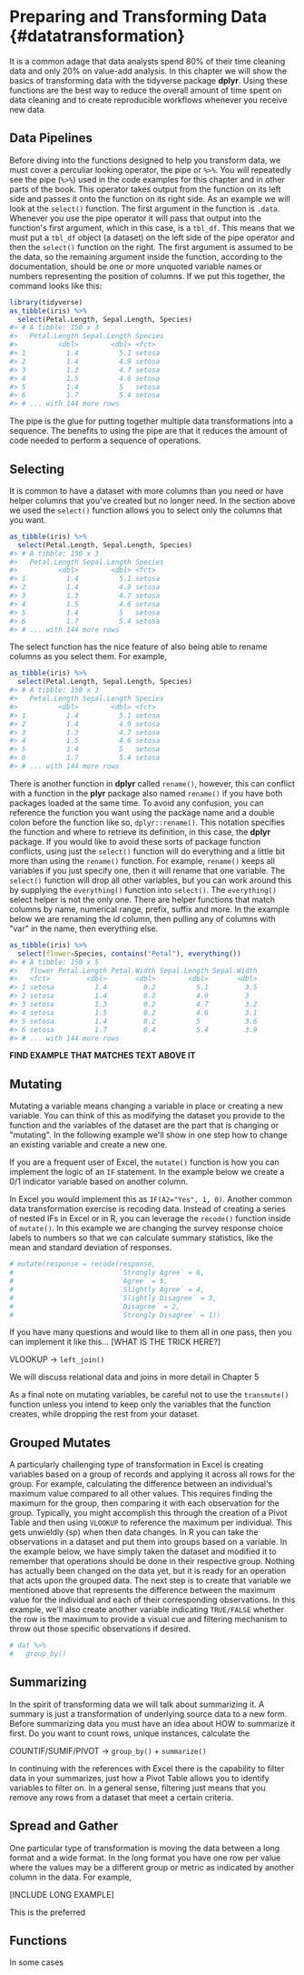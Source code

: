 
# Preparing and Transforming Data {#datatransformation}

It is a common adage that data analysts spend 80% of their time cleaning data and 
only 20% on value-add analysis. In this chapter we will show the basics of transforming 
data with the tidyverse package **dplyr**. Using these functions are the best way to 
reduce the overall amount of time spent on data cleaning and to create reproducible 
workflows whenever you receive new data.

## Data Pipelines

Before diving into the functions designed to help you transform data, we must cover 
a perculiar looking operator, the pipe or `%>%`. You will repeatedly see the pipe (`%>%`) 
used in the code examples for this chapter and in other parts of the book. This 
operator takes output from the function on its left side and passes it onto the 
function on its right side. As an example we will look at the `select()` function. 
The first argument in the function is `.data`. Whenever you use the pipe operator 
it will pass that output into the function's first argument, which in this case, 
is a `tbl_df`. This means that we must put a `tbl_df` object (a dataset) on the 
left side of the pipe operator and then the `select()` function on the right. 
The first argument is assumed to be the data, so the remaining argument inside 
the function, according to the documentation, should be one or more unquoted variable 
names or numbers representing the position of columns. If we put this together, 
the command looks like this: 


```r
library(tidyverse)
as_tibble(iris) %>% 
  select(Petal.Length, Sepal.Length, Species)
#> # A tibble: 150 x 3
#>   Petal.Length Sepal.Length Species
#>          <dbl>        <dbl> <fct>  
#> 1          1.4          5.1 setosa 
#> 2          1.4          4.9 setosa 
#> 3          1.3          4.7 setosa 
#> 4          1.5          4.6 setosa 
#> 5          1.4          5   setosa 
#> 6          1.7          5.4 setosa 
#> # ... with 144 more rows
```

The pipe is the glue for putting together multiple data transformations into a sequence. 
The benefits to using the pipe are that it reduces the amount of code needed to 
perform a sequence of operations.

## Selecting

It is common to have a dataset with more columns than you need or have helper columns 
that you've created but no longer need. In the section above we used the `select()` 
function allows you to select only the columns that you want. 


```r
as_tibble(iris) %>% 
  select(Petal.Length, Sepal.Length, Species)
#> # A tibble: 150 x 3
#>   Petal.Length Sepal.Length Species
#>          <dbl>        <dbl> <fct>  
#> 1          1.4          5.1 setosa 
#> 2          1.4          4.9 setosa 
#> 3          1.3          4.7 setosa 
#> 4          1.5          4.6 setosa 
#> 5          1.4          5   setosa 
#> 6          1.7          5.4 setosa 
#> # ... with 144 more rows
```

The select function has the nice feature of also being able to rename columns as you 
select them. For example,


```r
as_tibble(iris) %>% 
  select(Petal.Length, Sepal.Length, Species)
#> # A tibble: 150 x 3
#>   Petal.Length Sepal.Length Species
#>          <dbl>        <dbl> <fct>  
#> 1          1.4          5.1 setosa 
#> 2          1.4          4.9 setosa 
#> 3          1.3          4.7 setosa 
#> 4          1.5          4.6 setosa 
#> 5          1.4          5   setosa 
#> 6          1.7          5.4 setosa 
#> # ... with 144 more rows
```

There is another function in **dplyr** called `rename()`, however, this can conflict 
with a function in the **plyr** package also named `rename()` if you have both packages 
loaded at the same time. To avoid any confusion, you can reference the function you want 
using the package name and a double colon before the function like so, `dplyr::rename()`. 
This notation specifies the function and where to retrieve its definition, in this case, 
the **dplyr** package. If you would like to avoid these sorts of package function conflicts, 
using just the `select()` function will do everything and a little bit more than using 
the `rename()` function. For example, `rename()` keeps all variables if you just specify 
one, then it will rename that one variable. The `select()` function will drop all other 
variables, but you can work around this by supplying the `everything()` function into 
`select()`. The `everything()` select helper is not the only one. There are helper 
functions that match columns by name, numerical range, prefix, suffix and more. In 
the example below we are renaming the id column, then pulling any of columns with 
"var" in the name, then everything else.


```r
as_tibble(iris) %>% 
  select(flower=Species, contains("Petal"), everything())
#> # A tibble: 150 x 5
#>   flower Petal.Length Petal.Width Sepal.Length Sepal.Width
#>   <fct>         <dbl>       <dbl>        <dbl>       <dbl>
#> 1 setosa          1.4         0.2          5.1         3.5
#> 2 setosa          1.4         0.2          4.9         3  
#> 3 setosa          1.3         0.2          4.7         3.2
#> 4 setosa          1.5         0.2          4.6         3.1
#> 5 setosa          1.4         0.2          5           3.6
#> 6 setosa          1.7         0.4          5.4         3.9
#> # ... with 144 more rows
```
**FIND EXAMPLE THAT MATCHES TEXT ABOVE IT**

## Mutating

Mutating a variable means changing a variable in place or creating a new variable. 
You can think of this as modifying the dataset you provide to the function and 
the variables of the dataset are the part that is changing or "mutating". In the 
following example we'll show in one step how to change an existing variable and 
create a new one. 



If you are a frequent user of Excel, the `mutate()` function is how you can implement 
the logic of an `IF` statement. In the example below we create a 0/1 indicator variable 
based on another column. 



In Excel you would implement this as `IF(A2="Yes", 1, 0)`. Another common data 
transformation exercise is recoding data. Instead of creating a series of nested 
IFs in Excel or in R, you can leverage the `recode()` function inside of `mutate()`. 
In this example we are changing the survey response choice labels to numbers so 
that we can calculate summary statistics, like the mean and standard deviation of 
responses.


```r
# mutate(response = recode(response, 
#                          `Strongly Agree` = 6, 
#                          `Agree` = 5, 
#                          `Slightly Agree` = 4,
#                          `Slightly Disagree` = 3,
#                          `Disagree` = 2,
#                          `Strongly Disagree` = 1))
```

If you have many questions and would like to them all in one pass, then you can 
implement it like this... [WHAT IS THE TRICK HERE?]

VLOOKUP -> `left_join()`

We will discuss relational data and joins in more detail in Chapter 5

As a final note on mutating variables, be careful not to use the `transmute()` 
function unless you intend to keep only the variables that the function creates, 
while dropping the rest from your dataset.

## Grouped Mutates

A particularly challenging type of transformation in Excel is creating variables 
based on a group of records and applying it across all rows for the group. For example, 
calculating the difference between an individual's maximum value compared to all other 
values. This requires finding the maximum for the group, then comparing it with each 
observation for the group. Typically, you might accomplish this through the creation 
of a Pivot Table and then using `VLOOKUP` to reference the maximum per individual. This 
gets unwieldly (sp) when then data changes. In R you can take the observations in a 
dataset and put them into groups based on a variable. In the example below, we have 
simply taken the dataset and modified it to remember that operations should be 
done in their respective group. Nothing has actually been changed on the data yet, 
but it is ready for an operation that acts upon the grouped data. The next step is 
to create that variable we mentioned above that represents the difference between 
the maximum value for the individual and each of their corresponding observations. 
In this example, we'll also create another variable indicating `TRUE/FALSE` whether 
the row is the maximum to provide a visual cue and filtering mechanism to throw out 
those specific observations if desired.


```r
# dat %>%
#   group_by()
```

## Summarizing

In the spirit of transforming data we will talk about summarizing it. A summary 
is just a transformation of underlying source data to a new form. Before summarizing 
data you must have an idea about HOW to summarize it first. Do you want to count 
rows, unique instances, calculate the 

COUNTIF/SUMIF/PIVOT -> `group_by()` + `summarize()`

In continuing with the references with Excel there is the capability to filter data 
in your summarizes, just how a Pivot Table allows you to identify variables to 
filter on. In a general sense, filtering just means that you remove any rows from a 
dataset that meet a certain criteria. 

## Spread and Gather

One particular type of transformation is moving the data between a long format and 
a wide format. In the long format you have one row per value where the values may 
be a different group or metric as indicated by another column in the data. For example, 

[INCLUDE LONG EXAMPLE]

This is the preferred 

## Functions

In some cases
